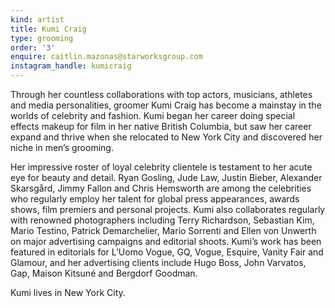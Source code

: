```yaml
---
kind: artist
title: Kumi Craig
type: grooming
order: '3'
enquire: caitlin.mazonas@starworksgroup.com
instagram_handle: kumicraig
---
```

Through her countless collaborations with top actors, musicians, athletes and media personalities, groomer Kumi Craig has become a mainstay in the worlds of celebrity and fashion. Kumi began her career doing special effects makeup for film in her native British Columbia, but saw her career expand and thrive when she relocated to New York City and discovered her niche in men’s grooming.

Her impressive roster of loyal celebrity clientele is testament to her acute eye for beauty and detail. Ryan Gosling, Jude Law, Justin Bieber, Alexander Skarsgård, Jimmy Fallon and Chris Hemsworth are among the celebrities who regularly employ her talent for global press appearances, awards shows, film premiers and personal projects. Kumi also collaborates regularly with renowned photographers including Terry Richardson, Sebastian Kim, Mario Testino, Patrick Demarchelier, Mario Sorrenti and Ellen von Unwerth on major advertising campaigns and editorial shoots. Kumi’s work has been featured in editorials for L’Uomo Vogue, GQ, Vogue, Esquire, Vanity Fair and Glamour, and her advertising clients include Hugo Boss, John Varvatos, Gap, Maison Kitsuné and Bergdorf Goodman.

Kumi lives in New York City.
